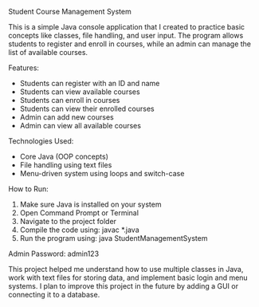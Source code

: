 Student Course Management System

This is a simple Java console application that I created to practice basic concepts like classes, file handling, and user input. The program allows students to register and enroll in courses, while an admin can manage the list of available courses.

Features:

- Students can register with an ID and name
- Students can view available courses
- Students can enroll in courses
- Students can view their enrolled courses
- Admin can add new courses
- Admin can view all available courses

Technologies Used:

- Core Java (OOP concepts)
- File handling using text files
- Menu-driven system using loops and switch-case

How to Run:

1. Make sure Java is installed on your system
2. Open Command Prompt or Terminal
3. Navigate to the project folder
4. Compile the code using: javac *.java
5. Run the program using: java StudentManagementSystem

Admin Password: admin123

This project helped me understand how to use multiple classes in Java, work with text files for storing data, and implement basic login and menu systems. I plan to improve this project in the future by adding a GUI or connecting it to a database.
